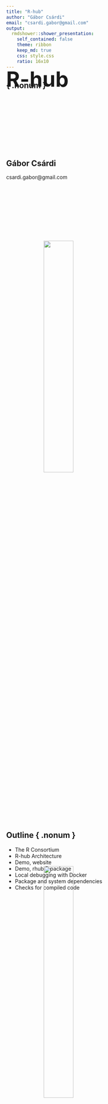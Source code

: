```yaml
---
title: "R-hub"
author: "Gábor Csárdi"
email: "csardi.gabor@gmail.com"
output:
  rmdshower::shower_presentation:
    self_contained: false
    theme: ribbon
    keep_md: true
    css: style.css
    ratio: 16x10
---	
```


## { .nonum }

<style type="text/css">
@import url("https://maxcdn.bootstrapcdn.com/font-awesome/4.6.3/css/font-awesome.min.css");
@import url("https://cdn.rawgit.com/gaborcsardi/r-font/master/rlogo.css");
</style>

<h2 style="font-size:400%; margin-top:-80px;">R-hub</h2>

<h2 style="padding-top:26.5%;">Gábor Csárdi</h2>

<p style="line-height: 1">
csardi.gabor@<span></span>gmail.com
</p>

<img src="rc.png" class="cover" style="width:40%;margin-left:20%;margin-top:150px;">

## Outline { .nonum }



* The R Consortium
* R-hub Architecture
* Demo, website
* Demo, rhub R package
* Local debugging with Docker
* Package and system dependencies
* Checks for compiled code

<img src="r-hub-2.png" class="cover" style="width:40%;margin-left:20%;margin-top:-80px;">
<img src="rc.png" class="cover" style="width:40%;margin-left:20%;margin-top:150px;">

## The R Consortium

> The central mission of the R Consortium is to work with and provide support
> to the R Foundation and to the key organizations developing, maintaining,
> distributing and using R software through the identification, development
> and implementation of infrastructure projects.

https://www.r-consortium.org

## The R Consortium

Members:

· R Foundation 
· IBM
· Microsoft
· Gordon and Betty Moore Foundation
· RStudio
· Tibco
· Alteryx
· DataCamp
· esri
· Google
· Mango Solutions
· Oracle
· ProCogia

https://www.r-consortium.org/members

## R-hub

### Collection of services to help R package development.

### Goals:

* Ease all steps the R package development process,
  creating a package, building binaries and continuous integration,
  publishing, distributing and maintaining it.
* Make these services free for all members of the community.
* Allow community contributions to R-hub itself.
* Cross platform package building and checking service.

## Package building and checking service

<span class="fa fa-check fa-fw" aria-hidden="true"></span>&nbsp;&nbsp;
Web submission, email notification, https://builder.r-hub.io

<span class="fa fa-check fa-fw" aria-hidden="true"></span>&nbsp;&nbsp;
API, R package client, https://github.com/r-hub/rhub

<span class="fa fa-check fa-fw" aria-hidden="true"></span>&nbsp;&nbsp;
Multi-platform: Linux, Windows, macOS, Solaris

<span class="fa fa-check fa-fw" aria-hidden="true"></span>&nbsp;&nbsp;
Flexible dependency support

<span class="fa fa-check fa-fw" aria-hidden="true"></span>&nbsp;&nbsp;
Binary packages

<span class="fa fa-check fa-fw" aria-hidden="true"></span>&nbsp;&nbsp;
Private and secure (usual disclaimer applies)

## { .nonum }

<h2 class="shout">Architecture</h2>

## { .nonum }

<img src="r-hub.svg" class="cover">

## { .nonum }

<h2 class="shout">Demo</h2>

## The rhub R package

```
platforms()
```

```
validate_email()
list_validated_emails()
```

```
check()
check_for_cran()
check_*()
check(email = ...)
```

## The rhub R package

```
cx <- last_check()
cx <- list_my_checks()
cx <- list_my_checks(package = ...)
cx$details()
cx$livelog()
cx$web()
```

## { .nonum }

<h2 class="shout">Local debugging with Docker</h2>

## Local debugging with Docker

Docker image list: https://hub.docker.com/u/rhub/

Get the container:
```
docker pull rhub/fedora-clang-devel
```

Run it:
```
docker run -ti rhub/fedora-clang-devel bash
```

## Local debugging with Docker

Get the R package, dependencies:
```
## In the container:
dnf install git openssl-devel libxml2-devel
git clone https://github.com/rladies/praise.git
cd praise
echo 'options(repos=c(CRAN="https://cloud.r-project.org"))' > ~/.Rprofile
/opt/R-devel/bin/R -e 'install.packages("devtools")'
/opt/R-devel/bin/R -e 'devtools::install_dev_deps()'
## Quit, and docker commit ...
```

Run package check:

```
/opt/R-devel/bin/R -e 'devtools::check()'
```

## { .nonum }

<h2 class="shout">Package dependencies</h2>

## Package dependencies

* CRAN / BioC packages are automatically supported
* GitHub (or other) packages need a `Remotes` field in `DESCRIPTION`

```
Package: revdepcheck
Title: Automated Reverse Dependency Checking
[...]
Imports: 
    assertthat,
    callr,
[...]
    progress,
    yaml
Remotes: 
    r-lib/callr,
    r-lib/progress,
[...]
```

## { .nonum }

<h2 class="shout">System dependencies</h2>

## System dependencies

* `SystemRequirements` field
* sysreqsdb: https://github.com/r-hub/sysreqsdb
* sysreqs API: https://sysreqs.r-hub.io/

## System dependencies, new entries, via a pull request

```
{
  "libjq": {
    "sysreqs": "libjq",
    "platforms": {
      "DEB": "libjq-dev",
      "RPM": "jq-devel",
      "OSX/brew": "jq"
    }
  }
}
```

## System dependencies, install scripts

```
{
  "protobuf3": {
    "sysreqs": [ "protobuf3" ],
    "platforms": {
      "DEB": { "script": "protobuf-installer.sh" },
      "RPM": { "script": "protobuf-installer.sh" },
      "OSX/brew": "protobuf"
    }
  }
}
```

## { .nonum }

<h2 class="shout">Checks for compiled code</h2>

## Checks for compiled code

* valgrind, to detect memory errors: `rhub::check_with_valgrind()`
* address sanitizers: `rhub::check_with_sanitizers()`
* `PROTECT()` errors: `rhub::check(platform = "ubuntu-rchk")`

## Ongoing work

* Better support for local debugging
* CI via GitHub
* Sysreqs support on macOS, Windows
* Package distribution

## Links

* https://builder.r-hub.io
* https://github.com/r-hub/rhub
* https://github.com/r-hub/rhub/issues
* https://www.r-consortium.org

<img src="r-hub-2.png" class="cover" style="width:40%;margin-left:20%;margin-top:-80px;">
<img src="rc.png" class="cover" style="width:40%;margin-left:20%;margin-top:150px;">
